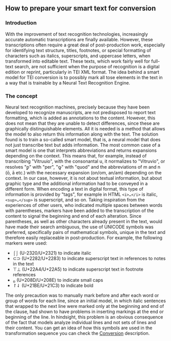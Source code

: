 ## How to prepare your smart text for conversion
### Introduction
With the improvement of text recognition technologies, increasingly accurate automatic transcriptions are finally available. However, these transcriptions often require a great deal of post-production work, especially for identifying text structure, titles, footnotes, or special formatting of characters such as italics, superscripts, and uppercase letters, when transformed into editable text. These texts, which work fairly well for full-text search, are not sufficient when the purpose of recognition is a digital edition or reprint, particularly in TEI XML format.
The idea behind a smart model for TEI conversion is to possibly mark all tose elements in the text in a way that is trainable by a Neural Text Recognition Engine.
### The concept
Neural text recognition machines, precisely because they have been developed to recognize manuscripts, are not predisposed to report text formatting, which is added as annotations to the content. However, this does not mean that they are unable to detect differences, since these are graphically distinguishable elements. All it is needed is a method that allows the model to also return this information along with the text. The solution found is to train a so-called smart model, that is, a neural model that does not just transcribe text but adds information. The most common case of a smart model is one that interprets abbreviations and returns expansions depending on the context. This means that, for example, instead of transcribing "Vitruuio", with the consonantal u, it normalizes to "Vitruvio", or resolves "ꝑ" with "per", "ꝙ" with "quod" and the abbreviations of m and n (ō, ā etc.) with the necessary expansion (on/om, an/am) depending on the context. In our case, however, it is not about textual information, but about graphic type and the additional information had to be conveyed in a different form. When encoding a text in digital format, this type of information is provided by "tags", for example in HTML `<i>…</i>` is italic, `<sup>…</sup>` is superscript, and so on. Taking inspiration from the experiences of other users, who indicated multiple spaces between words with parentheses, markers have been added to the transcription of the content to signal the beginning and end of each alteration. Since parentheses, as well as other characters already present in the text, would have made their search ambiguous, the use of UNICODE symbols was preferred, specifically pairs of mathematical symbols, unique in the text and therefore easily replaceable in post-production.
For example, the following markers were used:

- ⌠⌡ (U-2320/U+2321) to indicate italic
- ⊂⊃ (U+2282/U+2283) to indicate superscript text in references to notes in the text
- ⊤⊥ (U+22A4/U+22A5) to indicate superscript text in footnote references
- ₍₎ (U+208D/U+208E) to indicate small caps
- ↾⇃ (U+21BE/U+21C3) to indicate bold

The only precaution was to manually mark before and after each word or group of words for each line, since an initial model, in which italic sentences that wrapped to the next line were marked only at the beginning and end of the clause, had shown to have problems in inserting markings at the end or beginning of the line. In hindsight, this problem is an obvious consequence of the fact that models analyze individual lines and not sets of lines and their content.
You can get an idea of how this symbols are used in the transformation sequence you can check the [Conversion](../Conversion/README.md) description.
